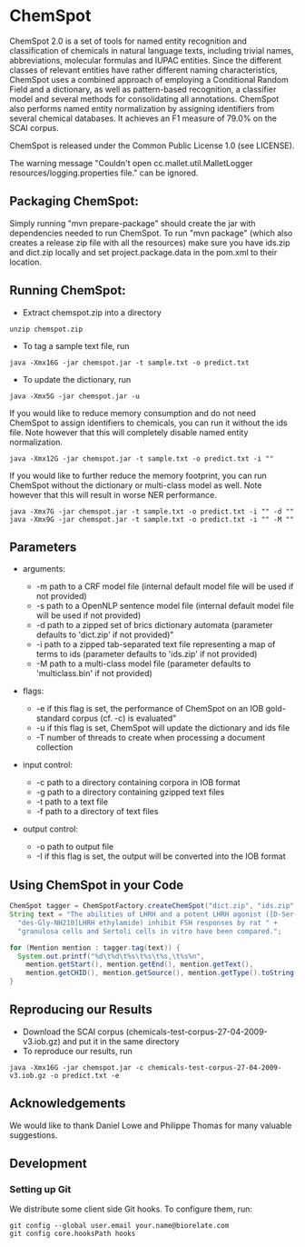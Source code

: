 # ChemSpot

ChemSpot 2.0 is a set of tools for named entity recognition and classification of chemicals in natural language texts, including trivial names, abbreviations, molecular formulas and IUPAC entities. Since the different classes of relevant entities have rather different naming characteristics, ChemSpot uses a combined approach of employing a Conditional Random Field and a dictionary, as well as pattern-based recognition, a classifier model and several methods for consolidating all annotations. ChemSpot also performs named entity normalization by assigning identifiers from several chemical databases. It achieves an F1 measure of 79.0% on the SCAI corpus.

ChemSpot is released under the Common Public License 1.0 (see LICENSE).

The warning message "Couldn't open cc.mallet.util.MalletLogger resources/logging.properties file." can be ignored.

## Packaging ChemSpot:
Simply running "mvn prepare-package" should create the jar with dependencies needed to run ChemSpot.
To run "mvn package" (which also creates a release zip file with all the resources) make sure you have ids.zip and dict.zip locally and set project.package.data in the pom.xml to their location.

## Running ChemSpot:
- Extract chemspot.zip into a directory
```
unzip chemspot.zip
```

- To tag a sample text file, run
```
java -Xmx16G -jar chemspot.jar -t sample.txt -o predict.txt
```

- To update the dictionary, run
```
java -Xmx5G -jar chemspot.jar -u
```

If you would like to reduce memory consumption and do not need ChemSpot to assign identifiers to chemicals, you can run it without the ids file. Note however that this will completely disable named entity normalization.
```
java -Xmx12G -jar chemspot.jar -t sample.txt -o predict.txt -i ""
```

If you would like to further reduce the memory footprint, you can run ChemSpot without the dictionary or multi-class model as well. Note however that this will result in worse NER performance.
```
java -Xmx7G -jar chemspot.jar -t sample.txt -o predict.txt -i "" -d ""
java -Xmx9G -jar chemspot.jar -t sample.txt -o predict.txt -i "" -M ""
```


## Parameters
- arguments:
    - -m path to a CRF model file (internal default model file will be used if not provided)
    - -s path to a OpenNLP sentence model file (internal default model file will be used if not provided)
    - -d path to a zipped set of brics dictionary automata (parameter defaults to 'dict.zip' if not provided)"
    - -i path to a zipped tab-separated text file representing a map of terms to ids (parameter defaults to 'ids.zip' if not provided)
    - -M path to a multi-class model file (parameter defaults to 'multiclass.bin' if not provided)
    
- flags:
    - -e if this flag is set, the performance of ChemSpot on an IOB gold-standard corpus (cf. -c) is evaluated"
    - -u if this flag is set, ChemSpot will update the dictionary and ids file
    - -T number of threads to create when processing a document collection

- input control:
    - -c path to a directory containing corpora in IOB format
    - -g path to a directory containing gzipped text files
    - -t path to a text file
    - -f path to a directory of text files

- output control:
    - -o path to output file
    - -I if this flag is set, the output will be converted into the IOB format


## Using ChemSpot in your Code
```java
ChemSpot tagger = ChemSpotFactory.createChemSpot("dict.zip", "ids.zip", "multiclass.bin");
String text = "The abilities of LHRH and a potent LHRH agonist ([D-Ser-(But),6, " +
  "des-Gly-NH210]LHRH ethylamide) inhibit FSH responses by rat " +
  "granulosa cells and Sertoli cells in vitro have been compared.";

for (Mention mention : tagger.tag(text)) {
  System.out.printf("%d\t%d\t%s\t%s\t%s,\t%s%n", 
    mention.getStart(), mention.getEnd(), mention.getText(), 
    mention.getCHID(), mention.getSource(), mention.getType().toString());
}
```

## Reproducing our Results
- Download the SCAI corpus (chemicals-test-corpus-27-04-2009-v3.iob.gz) and put it in the same directory
- To reproduce our results, run
```
java -Xmx16G -jar chemspot.jar -c chemicals-test-corpus-27-04-2009-v3.iob.gz -o predict.txt -e
```


## Acknowledgements
We would like to thank Daniel Lowe and Philippe Thomas for many valuable suggestions. 


## Development

### Setting up Git

We distribute some client side Git hooks.
To configure them, run:

```
git config --global user.email your.name@biorelate.com
git config core.hooksPath hooks
```